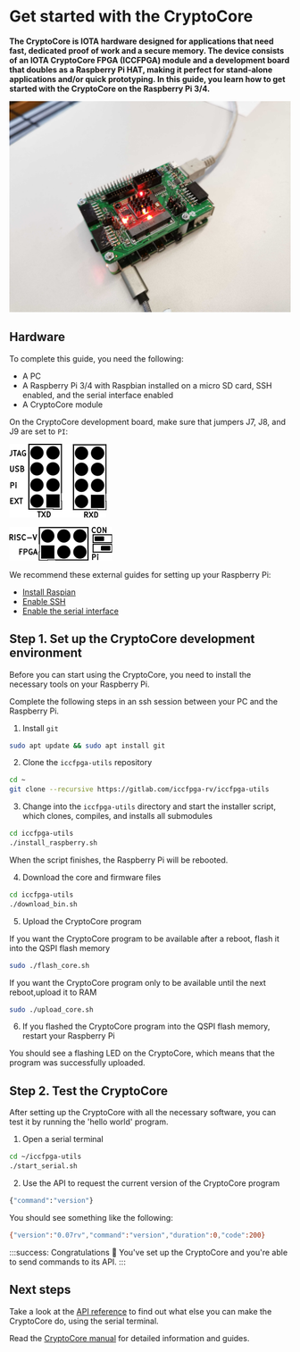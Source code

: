 # Get started with the CryptoCore

**The CryptoCore is IOTA hardware designed for applications that need fast, dedicated proof of work and a secure memory. The device consists of an IOTA CryptoCore FPGA (ICCFPGA) module and a development board that doubles as a Raspberry Pi HAT, making it perfect for stand-alone applications and/or quick prototyping. In this guide, you learn how to get started with the CryptoCore on the Raspberry Pi 3/4.**

![CryptoCore](../images/cryptocore.jpg)

## Hardware

To complete this guide, you need the following:
- A PC
- A Raspberry Pi 3/4 with Raspbian installed on a micro SD card, SSH enabled, and the serial interface enabled
- A CryptoCore module

On the CryptoCore development board, make sure that jumpers J7, J8, and J9 are set to `PI`:

![J7 and J8 jumpers](../images/j7-j8.png)

![J9 jumper](../images/j9.png)

We recommend these external guides for setting up your Raspberry Pi:

- [Install Raspian](https://www.raspberrypi.org/documentation/installation/installing-images/README.md)
- [Enable SSH](https://www.raspberrypi.org/documentation/remote-access/ssh/)
- [Enable the serial interface](https://www.raspberrypi.org/documentation/configuration/raspi-config.md)

## Step 1. Set up the CryptoCore development environment

Before you can start using the CryptoCore, you need to install the necessary tools on your Raspberry Pi.

Complete the following steps in an ssh session between your PC and the Raspberry Pi.

1. Install `git`

  ```bash
  sudo apt update && sudo apt install git
  ```

2. Clone the `iccfpga-utils` repository

  ```bash
  cd ~
  git clone --recursive https://gitlab.com/iccfpga-rv/iccfpga-utils
  ```

3. Change into the `iccfpga-utils` directory and start the installer script, which clones, compiles, and installs all submodules

  ```bash
  cd iccfpga-utils
  ./install_raspberry.sh
  ``` 

  When the script finishes, the Raspberry Pi will be rebooted.

4. Download the core and firmware files

  ```bash
  cd iccfpga-utils
  ./download_bin.sh
  ```

5. Upload the CryptoCore program

  If you want the CryptoCore program to be available after a reboot, flash it into the QSPI flash memory

  ```bash
  sudo ./flash_core.sh
  ```

  If you want the CryptoCore program only to be available until the next reboot,upload it to RAM

  ```bash
  sudo ./upload_core.sh
  ```

6. If you flashed the CryptoCore program into the QSPI flash memory, restart your Raspberry Pi

You should see a flashing LED on the CryptoCore, which means that the program was successfully uploaded.

## Step 2. Test the CryptoCore

After setting up the CryptoCore with all the necessary software, you can test it by running the 'hello world' program.

1. Open a serial terminal

  ```bash
  cd ~/iccfpga-utils
  ./start_serial.sh
  ```

2. Use the API to request the current version of the CryptoCore program
    
  ```bash
  {"command":"version"}
  ```

You should see something like the following:

```bash
{"version":"0.07rv","command":"version","duration":0,"code":200}
```

:::success: Congratulations :tada:
You've set up the CryptoCore and you're able to send commands to its API.
:::

## Next steps

Take a look at the [API reference](../references/api-reference.md) to find out what else you can make the CryptoCore do, using the serial terminal.

Read the [CryptoCore manual](https://gitlab.com/iccfpga-rv/iccfpga-manual/blob/master/iccfpga.pdf) for detailed information and guides.

